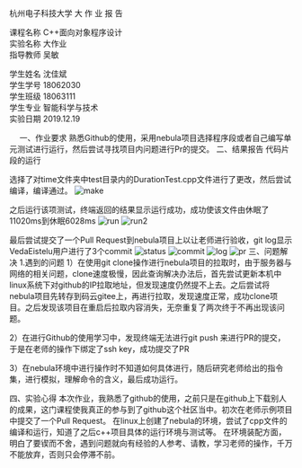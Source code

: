 杭州电子科技大学
 大 作 业 报 告


课程名称      C++面向对象程序设计       
实验名称             大作业              
指导教师              吴敏               


学生姓名               沈佳斌               
学生学号              18062030              
学生班级              18063111              
学生专业           智能科学与技术           
实验日期              2019.12.19             

 
一、作业要求
熟悉Github的使用，采用nebula项目选择程序段或者自己编写单元测试进行运行，然后尝试寻找项目内问题进行Pr的提交。
二、结果报告
代码片段的运行

选择了对time文件夹中test目录内的DurationTest.cpp文件进行了更改，然后尝试编译，编译通过。
 ![make](https://github.com/VedaEistelu/-task/blob/master/pic/%E7%BB%88%E6%9E%81%E7%BC%96%E8%AF%91.png?raw=true)

之后运行该项测试，终端返回的结果显示运行成功，成功使该文件由休眠了11020ms到休眠6028ms
 ![run](https://github.com/VedaEistelu/-task/blob/master/pic/%E8%BF%90%E8%A1%8C.jpg?raw=true)
 ![run2](https://github.com/VedaEistelu/-task/blob/master/pic/%E8%BF%90%E8%A1%8C2.png?raw=true)

最后尝试提交了一个Pull Request到nebula项目上以让老师进行验收，git log显示VedaEistelu用户进行了3个commit
![status](https://github.com/VedaEistelu/-task/blob/master/pic/git%20status.png?raw=true)
![commit](https://github.com/VedaEistelu/-task/blob/master/pic/git%20commit.png?raw=true)
![log](https://github.com/VedaEistelu/-task/blob/master/pic/git%20log.png?raw=true)
![pr](https://github.com/VedaEistelu/-task/blob/master/pic/2019-12-23%2017-34-04%20%E7%9A%84%E5%B1%8F%E5%B9%95%E6%88%AA%E5%9B%BE.png?raw=true)
三、问题解决
1.遇到的问题
1）在使用git clone操作进行nebula项目的拉取时，由于服务器与网络的相关问题，clone速度极慢，因此查询解决办法后，首先尝试更新本机中linux系统下对github的IP拉取地址，但发现速度仍然提不上去。之后尝试将nebula项目先转存到码云gitee上，再进行拉取，发现速度正常，成功clone项目。之后发现该项目在重启后拉取内容消失，无奈重复了两次终于不再出现该问题。

2）在进行Github的使用学习中，发现终端无法进行git push 来进行PR的提交，于是在老师的操作下绑定了ssh key，成功提交了PR

3）在nebula环境中进行操作时不知道如何具体进行，随后研究老师给出的指令集，进行模拟，理解命令的含义，最后成功运行。

四、实验心得
    本次作业，我熟悉了github的使用，之前只是在github上下载别人的成果，这门课程使我真正的参与到了github这个社区当中。初次在老师示例项目中提交了一个Pull Request。
在linux上创建了nebula的环境，尝试了cpp文件的编译和运行，知道了之后c++项目具体的运行环境与测试等。
在环境装配方面，明白了要锲而不舍，遇到问题就向有经验的人参考、请教，学习老师的操作，千万不能放弃，否则只会停滞不前。
